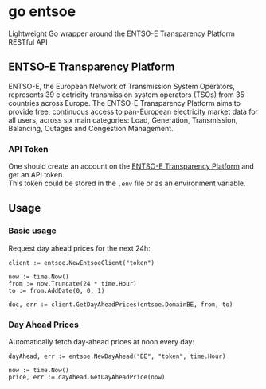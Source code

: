 # go entsoe

Lightweight Go wrapper around the ENTSO-E Transparency Platform RESTful API

## ENTSO-E Transparency Platform

ENTSO-E, the European Network of Transmission System Operators, represents 39 electricity transmission system operators (TSOs) from 35 countries across Europe. The ENTSO-E Transparency Platform aims to provide free, continuous access to pan-European electricity market data for all users, across six main categories: Load, Generation, Transmission, Balancing, Outages and Congestion Management.

### API Token
One should create an account on the [ENTSO-E Transparency Platform](https://transparency.entsoe.eu/usrm/user/myAccountSettings) and get an API token.  
This token could be stored in the `.env` file or as an environment variable.

## Usage

### Basic usage

Request day ahead prices for the next 24h:

```
client := entsoe.NewEntsoeClient("token")

now := time.Now()
from := now.Truncate(24 * time.Hour)
to := from.AddDate(0, 0, 1)

doc, err := client.GetDayAheadPrices(entsoe.DomainBE, from, to)
```

### Day Ahead Prices

Automatically fetch day-ahead prices at noon every day:

```
dayAhead, err := entsoe.NewDayAhead("BE", "token", time.Hour)

now := time.Now()
price, err := dayAhead.GetDayAheadPrice(now)
```
